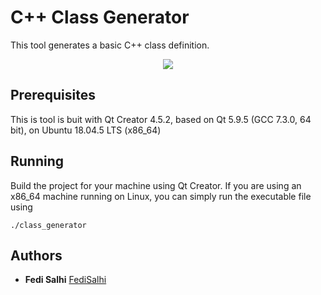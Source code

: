# C++ Class Generator

This tool generates a basic C++ class definition.

<p align="center">
<img align="center" src="https://user-images.githubusercontent.com/45536639/118398532-bb932e00-b661-11eb-880f-e6255e10996b.png"> 
</p>

## Prerequisites

This is tool is buit with Qt Creator 4.5.2, based on Qt 5.9.5 (GCC 7.3.0, 64 bit), on Ubuntu 18.04.5 LTS (x86_64)

## Running 
Build the project for your machine using Qt Creator. If you are using an x86_64 machine running on Linux, you can simply run the executable file using
```
./class_generator
```

## Authors

* **Fedi Salhi** [FediSalhi](https://github.com/FediSalhi)
